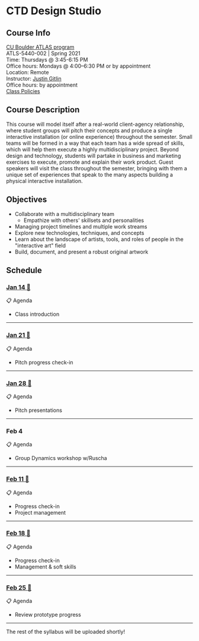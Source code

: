 # CTD Design Studio

## Course Info

[CU Boulder ATLAS program](https://www.colorado.edu/atlas/academics/graduate/ms-technology-media-society) <br>
ATLS-5440-002 | Spring 2021 <br>
Time: Thursdays @ 3:45-6:15 PM <br>
Office hours: Mondays @ 4:00–6:30 PM or by appointment <br>
Location: Remote <br>
Instructor: [Justin Gitlin](https://cacheflowe.com) <br>
Office hours: by appointment <br>
[Class Policies](./docs/policies.md)

## Course Description

This course will model itself after a real-world client-agency relationship, where student groups will pitch their concepts and produce a single interactive installation (or online experience) throughout the semester. Small teams will be formed in a way that each team has a wide spread of skills, which will help them execute a highly multidisciplinary project. Beyond design and technology, students will partake in business and marketing exercises to execute, promote and explain their work product. Guest speakers will visit the class throughout the semester, bringing with them a unique set of experiences that speak to the many aspects building a physical interactive installation.

## Objectives

* Collaborate with a multidisciplinary team
  * Empathize with others' skillsets and personalities
* Managing project timelines and multiple work streams
* Explore new technologies, techniques, and concepts
* Learn about the landscape of artists, tools, and roles of people in the "interactive art" field
* Build, document, and present a robust original artwork

## Schedule


### [Jan 14 🔗](./classes/2021-01-14-jan-14.md)

📋 Agenda

* Class introduction

---

### [Jan 21 🔗](./classes/2021-01-21-jan-21.md)

📋 Agenda

* Pitch progress check-in

---

### [Jan 28 🔗](./classes/2021-01-28-jan-28.md)

📋 Agenda

* Pitch presentations

---

### Feb 4

📋 Agenda

* Group Dynamics workshop w/Ruscha

---

### [Feb 11 🔗](./classes/2021-02-11-feb-11.md)

📋 Agenda

* Progress check-in
* Project management

---

### [Feb 18 🔗](./classes/2021-02-18-feb-18.md)

📋 Agenda

* Progress check-in
* Management & soft skills

---

### [Feb 25 🔗](./classes/2021-02-25-feb-25.md)

📋 Agenda

- Review prototype progress

---

The rest of the syllabus will be uploaded shortly!